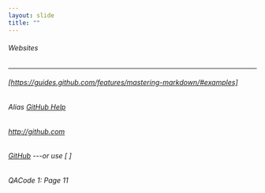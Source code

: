 ```yaml
---
layout: slide
title: "" 
---
```

###### Websites
---

###### [https://guides.github.com/features/mastering-markdown/#examples]

###### *Alias* [GitHub Help](https://guides.github.com/features/mastering-markdown/#examples)  


###### http://github.com 
###### [GitHub](http://github.com) ---or use [ ]
###### QACode 1: Page 11
